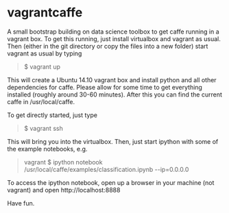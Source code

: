 # vagrantcaffe

A small bootstrap building on data science toolbox to get caffe running in a vagrant box.
To get this running, just install virtualbox and vagrant as usual. Then (either in the git directory or
copy the files into a new folder) start vagrant as usual by typing

> $ vagrant up

This will create a Ubuntu 14.10 vagrant box and install python and all other dependencies
for caffe. Please allow for some time to get everything installed (roughly around 30-60 minutes).
After this you can find the current caffe in /usr/local/caffe.

To get directly started, just type

> $ vagrant ssh

This will bring you into the virtualbox. Then, just start ipython with some of the example notebooks,
e.g.

> vagrant $ ipython notebook /usr/local/caffe/examples/classification.ipynb --ip=0.0.0.0

To access the ipython notebook, open up a browser in your machine (not vagrant) and open 
http://localhost:8888

Have fun.

